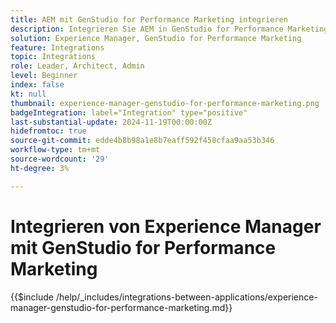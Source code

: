 ```yaml
---
title: AEM mit GenStudio for Performance Marketing integrieren
description: Integrieren Sie AEM in GenStudio for Performance Marketing, um die Inhaltsbereitstellungskette zu beschleunigen.
solution: Experience Manager, GenStudio for Performance Marketing
feature: Integrations
topic: Integrations
role: Leader, Architect, Admin
level: Beginner
index: false
kt: null
thumbnail: experience-manager-genstudio-for-performance-marketing.png
badgeIntegration: label="Integration" type="positive"
last-substantial-update: 2024-11-19T00:00:00Z
hidefromtoc: true
source-git-commit: edde4b8b98a1e8b7eaff592f458cfaa9aa53b346
workflow-type: tm+mt
source-wordcount: '29'
ht-degree: 3%

---
```


# Integrieren von Experience Manager mit GenStudio for Performance Marketing

{{$include /help/_includes/integrations-between-applications/experience-manager-genstudio-for-performance-marketing.md}}
